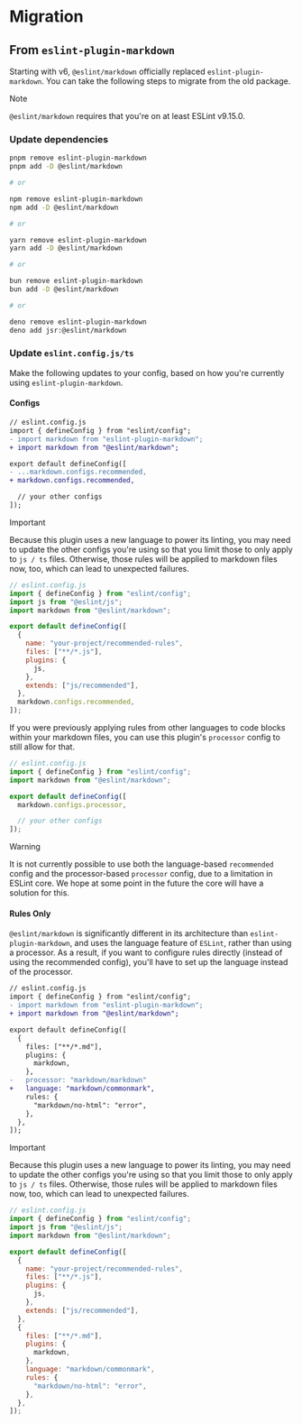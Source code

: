 # Migration

## From `eslint-plugin-markdown`

Starting with v6, `@eslint/markdown` officially replaced `eslint-plugin-markdown`.
You can take the following steps to migrate from the old package.

<!-- eslint-disable-next-line markdown/no-missing-label-refs -- This should be fixed in https://github.com/eslint/markdown/issues/294 -->
> [!NOTE]
> `@eslint/markdown` requires that you're on at least ESLint v9.15.0.

### Update dependencies

```sh
pnpm remove eslint-plugin-markdown
pnpm add -D @eslint/markdown

# or

npm remove eslint-plugin-markdown
npm add -D @eslint/markdown

# or

yarn remove eslint-plugin-markdown
yarn add -D @eslint/markdown

# or

bun remove eslint-plugin-markdown
bun add -D @eslint/markdown

# or

deno remove eslint-plugin-markdown
deno add jsr:@eslint/markdown
```

### Update `eslint.config.js/ts`

Make the following updates to your config, based on how you're currently using `eslint-plugin-markdown`.

#### Configs

```diff
// eslint.config.js
import { defineConfig } from "eslint/config";
- import markdown from "eslint-plugin-markdown";
+ import markdown from "@eslint/markdown";

export default defineConfig([
- ...markdown.configs.recommended,
+ markdown.configs.recommended,

  // your other configs
]);

```

<!-- eslint-disable-next-line markdown/no-missing-label-refs -- This should be fixed in https://github.com/eslint/markdown/issues/294 -->
> [!IMPORTANT]
> Because this plugin uses a new language to power its linting, you may need to update the other configs you're using so that you limit those to only apply to `js / ts` files.
> Otherwise, those rules will be applied to markdown files now, too, which can lead to unexpected failures.

```js
// eslint.config.js
import { defineConfig } from "eslint/config";
import js from "@eslint/js";
import markdown from "@eslint/markdown";

export default defineConfig([
  {
    name: "your-project/recommended-rules",
    files: ["**/*.js"],
    plugins: {
      js,
    },
    extends: ["js/recommended"],
  },
  markdown.configs.recommended,
]);
```

If you were previously applying rules from other languages to code blocks within your markdown files, you can use this plugin's `processor` config to still allow for that.

```js
// eslint.config.js
import { defineConfig } from "eslint/config";
import markdown from "@eslint/markdown";

export default defineConfig([
  markdown.configs.processor,

  // your other configs
]);
```

<!-- eslint-disable-next-line markdown/no-missing-label-refs -- This should be fixed in https://github.com/eslint/markdown/issues/294 -->
> [!WARNING]
> It is not currently possible to use both the language-based `recommended` config and the processor-based `processor` config, due to a limitation in ESLint core.
> We hope at some point in the future the core will have a solution for this.

#### Rules Only

`@eslint/markdown` is significantly different in its architecture than `eslint-plugin-markdown`, and uses the language feature of `ESLint`, rather than using a processor.
As a result, if you want to configure rules directly (instead of using the recommended config), you'll have to set up the language instead of the processor.

```diff
// eslint.config.js
import { defineConfig } from "eslint/config";
- import markdown from "eslint-plugin-markdown";
+ import markdown from "@eslint/markdown";

export default defineConfig([
  {
    files: ["**/*.md"],
    plugins: {
      markdown,
    },
-   processor: "markdown/markdown"
+   language: "markdown/commonmark",
    rules: {
      "markdown/no-html": "error",
    },
  },
]);

```
<!-- eslint-disable-next-line markdown/no-missing-label-refs -- This should be fixed in https://github.com/eslint/markdown/issues/294 -->
> [!IMPORTANT]
> Because this plugin uses a new language to power its linting, you may need to update the other configs you're using so that you limit those to only apply to `js / ts` files.
> Otherwise, those rules will be applied to markdown files now, too, which can lead to unexpected failures.

```js
// eslint.config.js
import { defineConfig } from "eslint/config";
import js from "@eslint/js";
import markdown from "@eslint/markdown";

export default defineConfig([
  {
    name: "your-project/recommended-rules",
    files: ["**/*.js"],
    plugins: {
      js,
    },
    extends: ["js/recommended"],
  },
  {
    files: ["**/*.md"],
    plugins: {
      markdown,
    },
    language: "markdown/commonmark",
    rules: {
      "markdown/no-html": "error",
    },
  },
]);
```
